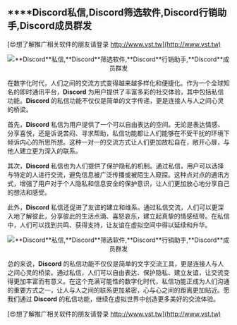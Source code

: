 ## ****Discord**私信,**Discord**筛选软件,**Discord**行销助手,**Discord**成员群发**

[😍想了解推广相关软件的朋友请登录 http://www.vst.tw](http://www.vst.tw)

 <center><img src="https://vst.tw/MP4/tuiguang/png/1.png" alt="**Discord**私信,**Discord**筛选软件,**Discord**行销助手,**Discord**成员群发"></center>

在数字化时代，人们之间的交流方式变得越来越多样化和便捷化。作为一个全球知名的即时通讯平台，**Discord** 为用户提供了丰富多彩的社交体验，其中包括私信功能。**Discord** 的私信功能不仅仅是简单的文字传递，更是连接人与人之间心灵的桥梁。

首先，**Discord** 私信为用户提供了一个可以自由表达的空间。无论是表达情感、分享喜悦，还是诉说苦闷、寻求帮助，私信功能都让人们能够在不受干扰的环境下倾诉内心的所思所想。这种一对一的交流方式让人们更加放松自在，敞开心扉，与他人建立更为深入的联系。

其次，**Discord** 私信也为人们提供了保护隐私的机制。通过私信，用户可以选择与特定的人进行交流，避免信息被广泛传播或被陌生人窥探。这种点对点的通讯方式，增强了用户对于个人隐私和信息安全的保护意识，让人们更加放心地分享自己的想法和感受。

此外，**Discord** 私信还促进了友谊的建立和维系。通过私信交流，人们可以更深入地了解彼此，分享彼此的生活点滴、喜怒哀乐，建立起真挚的情感纽带。在私信中，人们可以找到共鸣、获得支持，让友谊在虚拟空间中得以延续和升华。

 <center><img src="https://vst.tw/MP4/tuiguang/png/8.png" alt="**Discord**私信,**Discord**筛选软件,**Discord**行销助手,**Discord**成员群发"></center>

总的来说，**Discord** 的私信功能不仅仅是简单的文字交流工具，更是连接人与人之间心灵的桥梁。通过私信，人们可以自由表达、保护隐私、建立友谊，让交流变得更加丰富而有意义。在这个充满可能性的数字化时代，私信功能正成为人们沟通的重要方式之一，让人与人之间的联系更加紧密，心与心之间的距离更加贴近。愿我们通过 **Discord** 的私信功能，继续在虚拟世界中创造更多美好的交流体验。

[😍想了解推广相关软件的朋友请登录 http://www.vst.tw](http://www.vst.tw)



